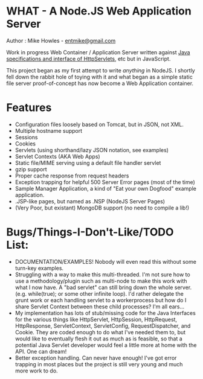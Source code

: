 WHAT - A Node.JS Web Application Server
===============================================================================
Author : Mike Howles - [entmike@gmail.com](mailto:entmike@gmail.com)

Work in progress Web Container / Application Server written against [Java
specifications and interface of HttpServlets](http://tomcat.apache.org/tomcat-5.5-doc/servletapi/index.html), etc but in JavaScript.

This project began as my first attempt to write *anything* in NodeJS.  I
shortly fell down the rabbit hole of toying with it and what began as a simple
static file server proof-of-concept has now become a Web Application container.

Features
=========
* Configuration files loosely based on Tomcat, but in JSON, not XML.
* Multiple hostname support
* Sessions
* Cookies
* Servlets (using shorthand/lazy JSON notation, see examples)
* Servlet Contexts (AKA Web Apps)
* Static file/MIME serving using a default file handler servlet
* gzip support
* Proper cache response from request headers
* Exception trapping for helpful 500 Server Error pages (most of the time)
* Sample Manager Application, a kind of "Eat your own Dogfood" example application.
* .JSP-like pages, but named as .NSP (NodeJS Server Pages)
* (Very Poor, but existant) MongoDB support (no need to compile a lib!)

Bugs/Things-I-Don\'t-Like/TODO List:
===================================
* DOCUMENTATION/EXAMPLES!  Nobody will even read this without some turn-key examples.
* Struggling with a way to make this multi-threaded.  I\'m not sure how to use a methodology/plugin such as multi-node to make this work with what I now have.  A "bad servlet" can still bring down the whole server.  (e.g. while(true); or some other infinite loop).  I\'d rather delegate the grunt work or each handling servlet to a workerprocess but how do I share Servlet Context between these child processes?  I\'m all ears...
* My implementation has lots of stub/missing code for the Java Interfaces for the various things like HttpServlet, HttpSession, HttpRequest, HttpResponse, ServletContext, ServletConfig, RequestDispatcher, and Cookie.  They are coded enough to do what I\'ve needed them to, but would like to eventually flesh it out as much as is feasible, so that a potential Java Servlet developer would feel a little more at home with the API.  One can dream!
* Better exception handling.  Can never have enough!  I\'ve got error trapping in most places but the project is still very young and much more work to do.
